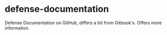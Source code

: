 # defense-documentation
Defense Documentation on GitHub, differs a bit from Gitbook's. Offers more information.
